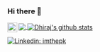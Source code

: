 ### Hi there 👋

<!--
**dhiraj-ydv/dhiraj-ydv** is a ✨ _special_ ✨ repository because its `README.md` (this file) appears on your GitHub profile.

Here are some ideas to get you started:

- 🔭 I’m currently working on ...
- 🌱 I’m currently learning ...
- 👯 I’m looking to collaborate on ...
- 🤔 I’m looking for help with ...
- 💬 Ask me about ...
- 📫 How to reach me: ...
- 😄 Pronouns: ...
- ⚡ Fun fact: ...
-->



<a href="https://github.com/dhiraj-ydv">
  <img align="center" src="https://github-readme-stats.vercel.app/api/top-langs/?username=dhiraj-ydv&theme=light&hide_langs_below=1" />
</a>
<a href="https://github.com/dhiraj-ydv">
 <img align="center" src="https://github-readme-stats.vercel.app/api?username=dhiraj-ydv&show_icons=true&theme=light&line_height=27" alt="Dhiraj's github stats"/>
</a>


<a href="https://twitter.com/DhirajY841">
  <img align="left" alt="Dhiraj's Twitter" width="22px" src="https://cdn.jsdelivr.net/npm/simple-icons@v3/icons/twitter.svg" />
</a>

[![Linkedin: imthepk](https://img.shields.io/badge/-imthepk-blue?style=flat-square&logo=Linkedin&logoColor=white&link=https://www.linkedin.com/in/imthepk/)](https://www.linkedin.com/in/dhiraj-yadav-248b611a6/)
